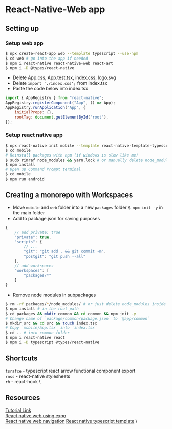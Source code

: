 # React-Native-Web app

## Setting up

### Setup web app

```bash
$ npx create-react-app web --template typescript --use-npm
$ cd web # go into the app if needed
$ npm i react-native react-native-web react-art
$ npm i -D @types/react-native
```

-   Delete App.css, App.test.tsx, index.css, logo.svg
-   Delete `import './index.css';` from index.tsx
-   Paste the code below into index.tsx

```js
import { AppRegistry } from "react-native";
AppRegistry.registerComponent("App", () => App);
AppRegistry.runApplication("App", {
	initialProps: {},
	rootTag: document.getElementById("root"),
});
```

### Setup react native app

```bash
$ npx react-native init mobile --template react-native-template-typescript
$ cd mobile
# Reinstall packages with npm (if windows is slow like me)
$ sudo rimraf node_modules && yarn.lock # or manually delete node_modules if rimraf isn't installed
$ npm install
# Open up Command Prompt terminal
$ cd mobile
$ npm run android
```

## Creating a monorepo with Workspaces

-   Move `mobile` and `web` folder into a new `packages` folder
    `$ npm init -y` in the main folder
-   Add to package.json for saving purposes

```js
{
    // add private: true
    "private": true,
    "scripts": {
        // ...
        "git": "git add . && git commit -m",
        "postgit": "git push --all"
    },
    // add workspaces
    "workspaces": [
        "packages/*"
    ]
}
```
- Remove node modules in subpackages
```bash
$ rm -rf packages/*/node_modules/ # or just delete node_modules inside mobile and web
$ npm install # in the root path
$ cd packages && mkdir common && cd common && npm init -y
# Change name of `package/common/package.json` to `@app/common`
$ mkdir src && cd src && touch index.tsx
# Copy `mobile/App.tsx` into `index.tsx`
$ cd .. # into common folder
$ npm i react-native react
$ npm i -D typescript @types/react-native
```

## Shortcuts

`tsrafce` - typescript react arrow functional component export \
`rnss` - react-native stylesheets \
`rh` - react-hook \

## Resources

[Tutorial Link](https://www.youtube.com/watch?v=J0b11tvEkFQ&list=PLN3n1USn4xll9wq0rw0ECrO0j2PFzuXtn) \
[React native web using expo](https://codersera.com/blog/running-react-native-web-using-expo-in-2020/) \
[React native web navigation](https://codersera.com/blog/how-to-do-navigation-in-react-native-web-in-2020/)
[React native typescript template](https://github.com/react-native-community/react-native-template-typescript) \
